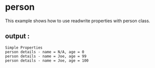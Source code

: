 # person

This example shows how to use readwrite properties with person class.

## output :

```
Simple Properties
person details - name = N/A, age = 0
person details - name = Joe, age = 99
person details - name = Joe, age = 100
```

